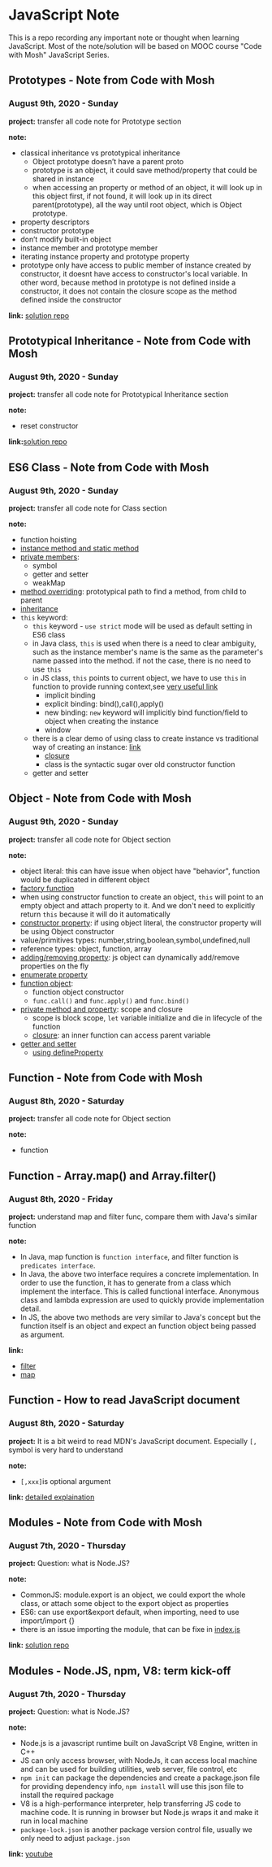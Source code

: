 # JavaScript Note

This is a repo recording any important note or thought when learning JavaScript. Most of the note/solution will be based on MOOC course "Code with Mosh" JavaScript Series.

## Prototypes - Note from Code with Mosh

### August 9th, 2020 - Sunday

**project:** transfer all code note for Prototype section

**note:**

- classical inheritance vs prototypical inheritance
  - Object prototype doesn’t have a parent proto
  - prototype is an object, it could save method/property that could be shared in instance
  - when accessing an property or method of an object, it will look up in this object first, if not found, it will look up in its direct parent(prototype), all the way until root object, which is Object prototype.
- property descriptors
- constructor prototype
- don’t modify built-in object
- instance member and prototype member
- iterating instance property and prototype property
- prototype only have access to public member of instance created by constructor, it doesnt have access to constructor's local variable. In other word, because method in prototype is not defined inside a constructor, it does not contain the closure scope as the method defined inside the constructor

**link:** [solution repo](https://github.com/caffeineGMT/JavaScript_Learning/blob/master/class/prototypes.js)

## Prototypical Inheritance - Note from Code with Mosh

### August 9th, 2020 - Sunday

**project:** transfer all code note for Prototypical Inheritance section

**note:**

- reset constructor

**link:**[solution repo](https://github.com/caffeineGMT/JavaScript_Learning/blob/master/class/inheritance.js)

## ES6 Class - Note from Code with Mosh

### August 9th, 2020 - Sunday

**project:** transfer all code note for Class section

**note:**

- function hoisting
- [instance method and static method](https://github.com/caffeineGMT/JavaScript_Learning/blob/master/class/classes.js)
- [private members](https://github.com/caffeineGMT/JavaScript_Learning/blob/master/class/classes.js):
  - symbol
  - getter and setter
  - weakMap
- [method overriding](https://github.com/caffeineGMT/JavaScript_Learning/blob/master/class/classes.js): prototypical path to find a method, from child to parent
- [inheritance](https://github.com/caffeineGMT/JavaScript_Learning/blob/master/class/classes.js)
- `this` keyword:
  - `this` keyword - `use strict` mode will be used as default setting in ES6 class
  - in Java class, `this` is used when there is a need to clear ambiguity, such as the instance member's name is the same as the parameter's name passed into the method. if not the case, there is no need to use `this`
  - in JS class, `this` points to current object, we have to use `this` in function to provide running context,see [very useful link](https://www.youtube.com/watch?v=zE9iro4r918)
    - implicit binding
    - explicit binding: bind(),call(),apply()
    - new binding: `new` keyword will implicitly bind function/field to object when creating the instance
    - window
  - there is a clear demo of using class to create instance vs traditional way of creating an instance: [link](https://github.com/caffeineGMT/JavaScript_Learning/blob/master/objects/stopWatch.js)
    - [closure](https://developer.mozilla.org/en-US/docs/Web/JavaScript/Closures)
    - class is the syntactic sugar over old constructor function
  - getter and setter

## Object - Note from Code with Mosh

### August 9th, 2020 - Sunday

**project:** transfer all code note for Object section

**note:**

- object literal: this can have issue when object have "behavior", function would be duplicated in different object
- [factory function](https://github.com/caffeineGMT/JavaScript_Learning/blob/master/objects/factoryFunction&constructorFunction.js)
- when using constructor function to create an object, `this` will point to an empty object and attach property to it. And we don't need to explicitly return `this` because it will do it automatically
- [constructor property](https://github.com/caffeineGMT/JavaScript_Learning/blob/master/objects/constructorProperty.js): if using object literal, the constructor property will be using Object constructor
- value/primitives types: number,string,boolean,symbol,undefined,null
- reference types: object, function, array
- [adding/removing property](https://github.com/caffeineGMT/JavaScript_Learning/blob/master/objects/add&removeProperties.js): js object can dynamically add/remove properties on the fly
- [enumerate property](https://github.com/caffeineGMT/JavaScript_Learning/blob/master/objects/enumerateProperty.js)
- [function object](https://github.com/caffeineGMT/JavaScript_Learning/blob/master/objects/functionObject.js):
  - function object constructor
  - `func.call()` and `func.apply()` and `func.bind()`
- [private method and property](https://github.com/caffeineGMT/JavaScript_Learning/blob/master/objects/privateMethod&property.js): scope and closure
  - scope is block scope, `let` variable initialize and die in lifecycle of the function
  - [closure](https://developer.mozilla.org/en-US/docs/Web/JavaScript/Closures): an inner function can access parent variable
- [getter and setter](https://github.com/caffeineGMT/JavaScript_Learning/blob/master/objects/getter&setter.js)
  - [using defineProperty](https://developer.mozilla.org/en-US/docs/Web/JavaScript/Reference/Global_Objects/Object/defineProperty)

## Function - Note from Code with Mosh

### August 8th, 2020 - Saturday

**project:** transfer all code note for Object section

**note:**

- function

## Function - Array.map() and Array.filter()

### August 8th, 2020 - Friday

**project:** understand map and filter func, compare them with Java's similar function

**note:**

- In Java, map function is `function interface`, and filter function is `predicates interface`.
- In Java, the above two interface requires a concrete implementation. In order to use the function, it has to generate from a class which implement the interface. This is called functional interface. Anonymous class and lambda expression are used to quickly provide implementation detail.
- In JS, the above two methods are very similar to Java's concept but the function itself is an object and expect an function object being passed as argument.

**link:**

- [filter](https://developer.mozilla.org/en-US/docs/Web/JavaScript/Reference/Global_Objects/Array/filter)
- [map](https://developer.mozilla.org/en-US/docs/Web/JavaScript/Reference/Global_Objects/Array/map)

## Function - How to read JavaScript document

### August 8th, 2020 - Saturday

**project:** It is a bit weird to read MDN's JavaScript document. Especially `[,` symbol is very hard to understand

**note:**

- `[,xxx]`is optional argument

**link:** [detailed explaination](http://cassandrawilcox.me/beginners-guide-developer-documentation/)

## Modules - Note from Code with Mosh

### August 7th, 2020 - Thursday

**project:** Question: what is Node.JS?

**note:**

- CommonJS: module.export is an object, we could export the whole class, or attach some object to the export object as properties
- ES6: can use export&export default, when importing, need to use import/import {}
- there is an issue importing the module, that can be fixe in [index.js](https://ui.dev/javascript-modules-iifes-commonjs-esmodules/)

**link:** [solution repo](../module)

## Modules - Node.JS, npm, V8: term kick-off

### August 7th, 2020 - Thursday

**project:** Question: what is Node.JS?

**note:**

- Node.js is a javascript runtime built on JavaScript V8 Engine, written in C++
- JS can only access browser, with NodeJs, it can access local machine and can be used for building utilities, web server, file control, etc
- `npm init` can package the dependencies and create a package.json file for providing dependency info, `npm install` will use this json file to install the required package
- V8 is a high-performance interpreter, help transferring JS code to machine code. It is running in browser but Node.js wraps it and make it run in local machine
- `package-lock.json` is another package version control file, usually we only need to adjust `package.json`

**link:** [youtube](https://www.youtube.com/watch?v=pU9Q6oiQNd0)
